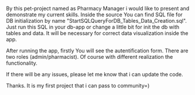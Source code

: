 By this pet-project named as Pharmacy Manager i would like to present and demonstrate my current skills.
Inside the source You can find SQL file for DB initialization by name "StartSQLQueryForDB_Tables_Data_Creation.sql".
Just run this SQL in your db-app or change a little bit for init the db with tables and data. 
It will be necessary for correct data visualization inside the app.

After running the app, firstly You will see the autentification form. There are two roles (admin/pharmacist).
Of course with different realization the functionality.

If there will be any issues, please let me know that i can update the code.

Thanks. It is my first project that i can pass to community=)
